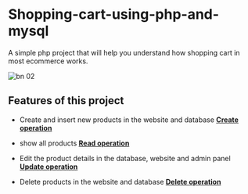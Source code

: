 # Shopping-cart-using-php-and-mysql
A simple php project that will help you understand how shopping cart in most ecommerce works.


<!-- adding images to the readme file, especially the screenshots of the project -->

![bn 02](https://github.com/habib-sherfy/habib-sherfy/assets/161951351/4eb9b578-0f59-4471-ae19-0e5f343b6962)


<!-- showing features of the project and the links to the files direct -->

## Features of this project

- Create and insert new products in the website and database **[Create operation](index.php)**

- show all products **[Read operation](index.php)**

- Edit the product details in the database, website and admin panel **[Update operation](update.php)**

- Delete products in the website and database **[Delete operation](delete.php)**

